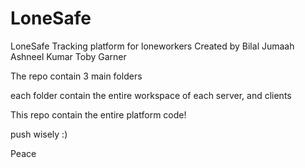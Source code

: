 # LoneSafe
LoneSafe Tracking platform for loneworkers
Created by Bilal Jumaah
          Ashneel Kumar
          Toby Garner
          
  The repo contain 3 main folders
  
  each folder contain the entire workspace of each server, and clients
  
  This repo contain the entire platform code! 
  
  push wisely :)
  
  Peace

